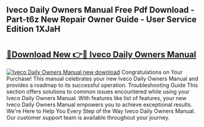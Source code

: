 ## Iveco Daily Owners Manual Free Pdf Download - Part-t6z New Repair Owner Guide - User Service Edition 1XJaH

# <h2><a href="http://bc52420.oget.top/?id=Iveco+Daily+Owners+Manual">🔗Download New 👉🔴 Iveco Daily Owners Manual</a></h2>

[![Iveco Daily Owners Manual new download](https://i.imgur.com/5g1atiW.png)](http://bc52420.oget.top/?id=Iveco+Daily+Owners+Manual)
Congratulations on Your Purchase! This manual celebrates your new Iveco Daily Owners Manual and provides a roadmap to its successful operation. Troubleshooting Guide This section offers solutions to common issues encountered while using your Iveco Daily Owners Manual. With features like list of features, your new Iveco Daily Owners Manual empowers you to achieve exceptional results. We're Here to Help You Every Step of the Way Iveco Daily Owners Manual. Our customer support team is available throughout your journey.
